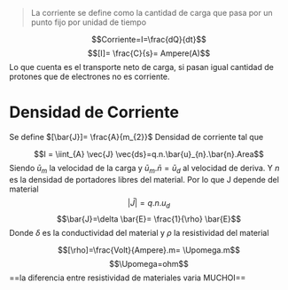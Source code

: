 > La corriente se define como la cantidad de carga que pasa por un punto fijo por unidad de tiempo

$$Corriente=I=\frac{dQ}{dt}$$
$$[I]= \frac{C}{s}= Ampere(A)$$
Lo que cuenta es el transporte neto de carga, si pasan igual cantidad de protones que de electrones no es corriente.
# Densidad de Corriente
Se define $[\bar{J}]= \frac{A}{m_{2}}$ Densidad de corriente tal que 

$$I = \iint_{A} \vec{J} \vec{ds}=q.n.\bar{u}_{n}.\bar{n}.Area$$
Siendo $\bar{u}_{m}$ la velocidad de la carga y $\bar{u}_{m}.\bar{n} =\bar{u}_{d}$ al velocidad de deriva. Y $n$ es la densidad de portadores libres del material. Por lo que J depende del material
$$|\bar{J}|=q.n.u_{d}$$
$$\bar{J}=\delta \bar{E}= \frac{1}{\rho} \bar{E}$$
Donde $\delta$ es la conductividad del material y $\rho$ la resistividad del material

$$[\rho]=\frac{Volt}{Ampere}.m= \Upomega.m$$ $$\Upomega=ohm$$
==la diferencia entre resistividad de materiales varia MUCHOI==